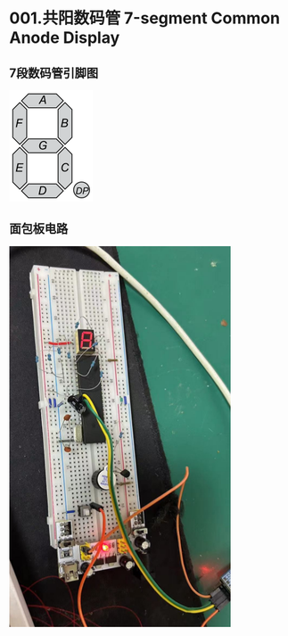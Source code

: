 # 001.共阳数码管 7-segment Common Anode Display

## 7段数码管引脚图

![引脚图](image-1.png)

## 面包板电路

![面包板](image.png)
